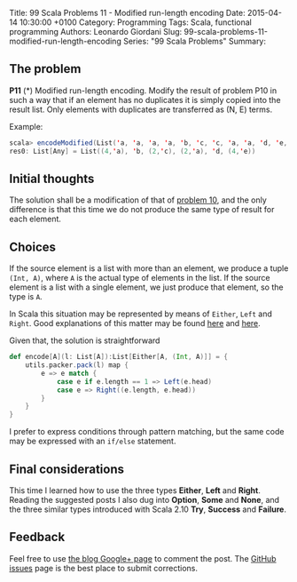 Title: 99 Scala Problems 11 - Modified run-length encoding
Date: 2015-04-14 10:30:00 +0100
Category: Programming
Tags: Scala, functional programming
Authors: Leonardo Giordani
Slug: 99-scala-problems-11-modified-run-length-encoding
Series: "99 Scala Problems"
Summary: 

## The problem

**P11** (*) Modified run-length encoding.
Modify the result of problem P10 in such a way that if an element has no duplicates it is simply copied into the result list. Only elements with duplicates are transferred as (N, E) terms.

Example:

``` scala
scala> encodeModified(List('a, 'a, 'a, 'a, 'b, 'c, 'c, 'a, 'a, 'd, 'e, 'e, 'e, 'e))
res0: List[Any] = List((4,'a), 'b, (2,'c), (2,'a), 'd, (4,'e))
```

## Initial thoughts

The solution shall be a modification of that of [problem 10](/blog/2015/04/14/99-scala-problems-10-run-length-encoding-of-a-list), and the only difference is that this time we do not produce the same type of result for each element.

## Choices

If the source element is a list with more than an element, we produce a tuple `(Int, A)`, where `A` is the actual type of elements in the list. If the source element is a list with a single element, we just produce that element, so the type is `A`.

In Scala this situation may be represented by means of `Either`, `Left` and `Right`. Good explanations of this matter may be found [here](http://alvinalexander.com/scala/scala-either-left-right-example-option-some-none-null) and [here](http://danielwestheide.com/blog/2013/01/02/the-neophytes-guide-to-scala-part-7-the-either-type.html).

Given that, the solution is straightforward

``` scala
def encode[A](l: List[A]):List[Either[A, (Int, A)]] = {
    utils.packer.pack(l) map {
        e => e match {
            case e if e.length == 1 => Left(e.head)
            case e => Right((e.length, e.head))
        }
    }
}
```

I prefer to express conditions through pattern matching, but the same code may be expressed with an `if/else` statement.

## Final considerations

This time I learned how to use the three types **Either**, **Left** and **Right**. Reading the suggested posts I also dug into **Option**, **Some** and **None**, and the three similar types introduced with Scala 2.10 **Try**, **Success** and **Failure**.

## Feedback

Feel free to use [the blog Google+ page](https://plus.google.com/u/0/b/110554719587236016835/110554719587236016835/posts) to comment the post. The [GitHub issues](https://github.com/lgiordani/lgiordani.github.com/issues) page is the best place to submit corrections.
